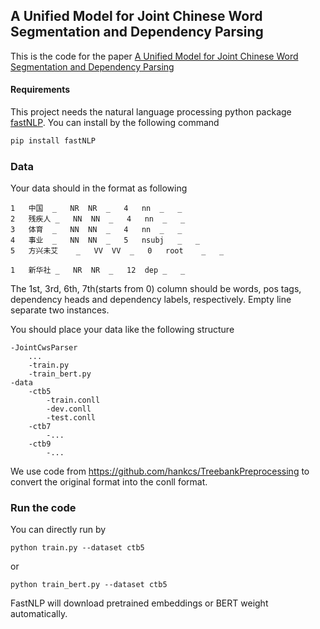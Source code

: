 ## A Unified Model for Joint Chinese Word Segmentation and Dependency Parsing

This is the code for the paper [A Unified Model for Joint Chinese Word Segmentation and Dependency Parsing](https://arxiv.org/abs/1904.04697)

#### Requirements
This project needs the natural language processing python package 
[fastNLP](https://github.com/fastnlp/fastNLP). You can install by
the following command

```bash
pip install fastNLP
```


### Data
Your data should in the format as following
```
1	中国	_	NR	NR	_	4	nn	_	_
2	残疾人	_	NN	NN	_	4	nn	_	_
3	体育	_	NN	NN	_	4	nn	_	_
4	事业	_	NN	NN	_	5	nsubj	_	_
5	方兴未艾	_	VV	VV	_	0	root	_	_

1	新华社	_	NR	NR	_	12	dep	_	_
```
The 1st, 3rd, 6th, 7th(starts from 0) column should be words, pos tags,
 dependency heads and dependency labels, respectively. Empty line separate
  two instances.

You should place your data like the following structure
```
-JointCwsParser
    ...
    -train.py
    -train_bert.py
-data
    -ctb5
        -train.conll
        -dev.conll
        -test.conll
    -ctb7
        -...
    -ctb9
        -...
```
We use code from https://github.com/hankcs/TreebankPreprocessing to convert the original format into the conll format.


### Run the code
You can directly run by
```
python train.py --dataset ctb5
```
or 
```
python train_bert.py --dataset ctb5
```
FastNLP will download pretrained embeddings or BERT weight automatically.
 
